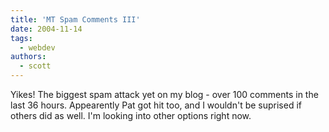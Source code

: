 ```yaml
---
title: 'MT Spam Comments III'
date: 2004-11-14
tags:
  - webdev
authors:
  - scott
---
```


Yikes! The biggest spam attack yet on my blog - over 100 comments in the last 36 hours. Appearently Pat got hit too, and I wouldn't be suprised if others did as well. I'm looking into other options right now.
